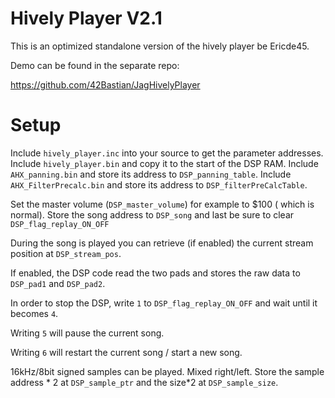 # Hively Player V2.1

This is an optimized standalone version of the hively player be Ericde45.

Demo can be found in the separate repo:

https://github.com/42Bastian/JagHivelyPlayer

# Setup

Include `hively_player.inc` into your source to get the parameter addresses.
Include `hively_player.bin` and copy it to the start of the DSP RAM.
Include `AHX_panning.bin` and store its address to `DSP_panning_table`.
Include `AHX_FilterPrecalc.bin` and store its address to `DSP_filterPreCalcTable`.

Set the master volume (`DSP_master_volume`) for example to $100 ( which is normal).
Store the song address to `DSP_song` and last be sure to clear `DSP_flag_replay_ON_OFF`

During the song is played you can retrieve (if enabled) the current stream position at `DSP_stream_pos`.

If enabled, the DSP code read the two pads and stores the raw data to `DSP_pad1` and `DSP_pad2`.

In order to stop the DSP, write `1` to `DSP_flag_replay_ON_OFF` and wait until it becomes `4`.

Writing `5` will pause the current song.

Writing `6` will restart the current song / start a new song.

16kHz/8bit signed samples can be played. Mixed right/left.
Store the sample address * 2 at `DSP_sample_ptr` and the size*2 at `DSP_sample_size`.
